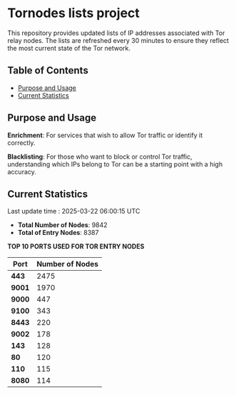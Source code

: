# Tornodes lists project

This repository provides updated lists of IP addresses associated with Tor relay nodes. The lists are refreshed every 30 minutes to ensure they reflect the most current state of the Tor network.

## Table of Contents

- [Purpose and Usage](#purpose-and-usage)
- [Current Statistics](#current-statistics)


## Purpose and Usage

**Enrichment**: For services that wish to allow Tor traffic or identify it correctly.

**Blacklisting**: For those who want to block or control Tor traffic, understanding which IPs belong to Tor can be a starting point with a high accuracy.

## Current Statistics

Last update time : 2025-03-22 06:00:15 UTC

- **Total Number of Nodes**: 9842
- **Total of Entry Nodes**: 8387

**TOP 10 PORTS USED FOR TOR ENTRY NODES**

| **Port** | **Number of Nodes** |
|------|-----------------|
| **443**   | 2475  |
| **9001**   | 1970  |
| **9000**   | 447  |
| **9100**   | 343  |
| **8443**   | 220  |
| **9002**   | 178  |
| **143**   | 128  |
| **80**   | 120  |
| **110**   | 115  |
| **8080**   | 114  |

